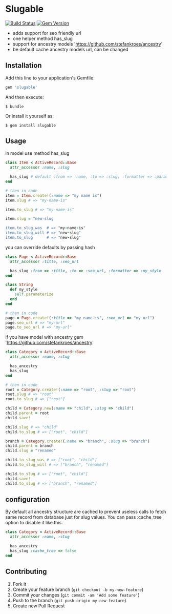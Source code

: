 # Slugable

[![Build Status](https://travis-ci.org/mirrec/slugable.svg?branch=master)](https://travis-ci.org/mirrec/slugable)
[![Gem Version](https://badge.fury.io/rb/slugable.svg)](https://badge.fury.io/rb/slugable)

* adds support for seo friendly url
* one helper method has_slug
* support for ancestry models 'https://github.com/stefankroes/ancestry'
* be default cache ancestry models url, can be changed

## Installation

Add this line to your application's Gemfile:

```ruby
gem 'slugable'
```

And then execute:

    $ bundle

Or install it yourself as:

    $ gem install slugable

## Usage

in model use method has_slug

```ruby
class Item < ActiveRecord::Base
  attr_accessor :name, :slug

  has_slug # default :from => :name, :to => :slug, :formatter => :parameterize, :cache_tree => true
end

# then in code
item = Item.create!(:name => "my name is")
item.slug # => "my-name-is"

item.to_slug # => "my-name-is"

item.slug = "new-slug

item.to_slug_was  # => "my-name-is"
item.to_slug_will # => "new-slug"
item.to_slug      # => "new-slug"
```

you can override defaults by passing hash

```ruby
class Page < ActiveRecord::Base
  attr_accessor :title, :seo_url

  has_slug :from => :title, :to => :seo_url, :formatter => :my_style
end

class String
  def my_style
    self.parameterize
  end
end

# then in code
page = Page.create!(:title => "my name is", :seo_url => "my url")
page.seo_url # => "my-url"
page.to_seo_url # => "my-url"
```

if you have model with ancestry gem 'https://github.com/stefankroes/ancestry'

```ruby
class Category < ActiveRecord::Base
  attr_accessor :name, :slug

  has_ancestry
  has_slug
end

# then in code
root = Category.create!(:name => "root", :slug => "root")
root.slug # => "root"
root.to_slug # => ["root"]

child = Category.new(:name => "child", :slug => "child")
child.parent = root
child.save!

child.slug # => "child"
child.to_slug # => ["root", "child"]

branch = Category.create!(:name => "branch", :slug => "branch")
child.parent = branch
child.slug = "renamed"

child.to_slug_was # => ["root", "child"]
child.to_slug_will # => ["branch", "renamed"]

child.to_slug # => ["root", "child"]
child.save!
child.to_slug # => ["branch", "renamed"]
```

## configuration

  By default all ancestry structure are cached to prevent useless calls to fetch same record from database just for slug values.
  You can pass :cache_tree option to disable it like this.

```ruby
class Category < ActiveRecord::Base
  attr_accessor :name, :slug

  has_ancestry
  has_slug :cache_tree => false
end
```

## Contributing

1. Fork it
2. Create your feature branch (`git checkout -b my-new-feature`)
3. Commit your changes (`git commit -am 'Add some feature'`)
4. Push to the branch (`git push origin my-new-feature`)
5. Create new Pull Request
